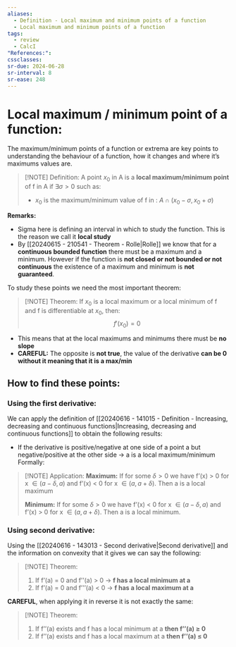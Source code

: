 ```yaml
---
aliases:
  - Definition - Local maximum and minimum points of a function
  - Local maximum and minimum points of a function
tags:
  - review
  - CalcI
"References:": 
cssclasses: 
sr-due: 2024-06-28
sr-interval: 8
sr-ease: 248
---
```

# Local maximum / minimum point of a function: 

The maximum/minimum points of a function or extrema are key points to understanding the behaviour of a function, how it changes and where it’s maximums values are. 

> [!NOTE] Definition: 
> A point $x_0$ in A is a **local maximum/minimum point** of f in A if $\exists \sigma  > 0$ such as: 
> + $x_0$ is the maximum/minimum value of f in : $A\cap(x_0 - \sigma, x_0 + \sigma)$

**Remarks:**
+ Sigma here is defining an interval in which to study the function. This is the reason we call it **local study**
+ By [[20240615 - 210541 - Theorem - Rolle|Rolle]] we know that for a **continuous bounded function** there must be a maximum and a minimum. However if the function is **not closed or not bounded or not continuous** the existence of a maximum and minimum is **not guaranteed**.

To study these points we need the most important theorem: 

> [!NOTE] Theorem:
> If $x_0$ is a local maximum or a local minimum of f and f is differentiable at $x_0$, then: 
> $$
> f'(x_0) = 0
> $$
+ This means that at the local maximums and minimums there must be **no slope**
+ **CAREFUL:** The opposite is **not true**, the value of the derivative **can be 0 without it meaning that it is a max/min**

## How to find these points: 

### Using the first derivative: 
We can apply the definition of [[20240616 - 141015 - Definition - Increasing, decreasing and continuous functions|Increasing, decreasing and continuous functions]] to obtain the following results: 

+ If the derivative is positive/negative at one side of a point a but negative/positive at the other side → a is a local maximum/minimum
Formally: 

> [!NOTE] Application: 
> **Maximum:**
> If for some $\delta > 0$ we have f’(x) > 0 for x $\in (a - \delta,a)$ and f’(x) < 0 for x $\in (a, a + \delta)$. Then a is a local maximum
>  
>  **Minimum:**
>  If for some $\delta > 0$ we have f’(x) < 0 for x $\in (a - \delta,a)$ and f’(x) > 0 for x $\in (a, a + \delta)$. Then a is a local minimum.


### Using second derivative: 
Using the [[20240616 - 143013 - Second derivative|Second derivative]] and the information on convexity that it gives we can say the following: 

> [!NOTE] Theorem:  
> 1. If f’(a) = 0 and f’’(a) > 0 → **f has a local minimum at a**
> 2. If f’(a) = 0 and f’’’(a) < 0 → **f has a local maximum at a**

**CAREFUL**, when applying it in reverse it is not exactly the same: 

> [!NOTE] Theorem: 
> 1. If f’’(a) exists and f has a local minimum at a **then f’’(a) ≥ 0**
> 2. If f’’(a) exists and f has a local maximum at a **then f’’(a) ≤ 0**



